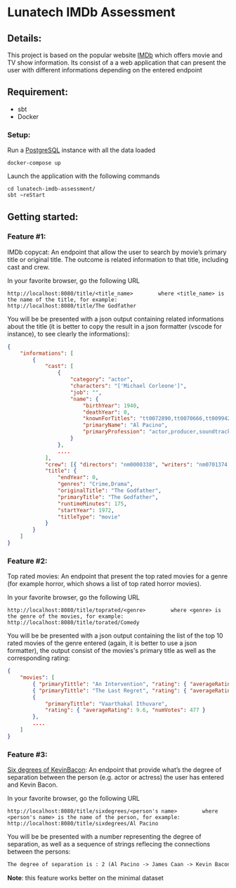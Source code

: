 # Lunatech IMDb Assessment 

## Details:
This project is based on the popular website [IMDb](https://www.imdb.com/)
which offers movie and TV show information. Its consist of a a web application 
that can present the user with different informations depending on the entered endpoint

## Requirement:
* sbt
* Docker

### Setup:
Run a [PostgreSQL](https://www.postgresql.org/) instance with all the data loaded
```
docker-compose up
```
Launch the application with the following commands
```
cd lunatech-imdb-assessment/
sbt ~reStart
```
## Getting started:

### Feature #1:

IMDb copycat: An endpoint that allow the user to search by
movie’s primary title or original title. The outcome is related
information to that title, including cast and crew.

In your favorite browser, go the following URL
```
http://localhost:8080/title/<title_name>        where <title_name> is the name of the title, for example:
http://localhost:8080/title/The Godfather
```
You will be be presented with a json output containing related informations about the title 
(it is better to copy the result in a json formatter (vscode for instance), to see clearly the informations):
```json
{
    "informations": [
        {
            "cast": [
                {
                    "category": "actor",
                    "characters": "['Michael Corleone']",
                    "job": "",
                    "name": {
                        "birthYear": 1940,
                        "deathYear": 0,
                        "knownForTitles": "tt0072890,tt0070666,tt0099422,tt0068646",
                        "primaryName": "Al Pacino",
                        "primaryProfession": "actor,producer,soundtrack"
                    }
                },
                ....
            ],
            "crew": [{ "directors": "nm0000338", "writers": "nm0701374,nm0000338" }],
            "title": {
                "endYear": 0,
                "genres": "Crime,Drama",
                "originalTitle": "The Godfather",
                "primaryTitle": "The Godfather",
                "runtimeMinutes": 175,
                "startYear": 1972,
                "titleType": "movie"
            }
        }
    ]
}
```

### Feature #2:

Top rated movies: An endpoint that present the top rated movies for a genre 
(for example horror, which shows a list of top rated horror movies).

In your favorite browser, go the following URL
```
http://localhost:8080/title/toprated/<genre>        where <genre> is the genre of the movies, for example:
http://localhost:8080/title/torated/Comedy
```
You will be be presented with a json output containing the list of the top 10 rated movies of the genre entered
(again, it is better to use a json formatter), the output consist of the movies's primary title as well as the 
corresponding rating:
```json
{
    "movies": [
        { "primaryTittle": "An Intervention", "rating": { "averageRating": 9.9, "numVotes": 18 } },
        { "primaryTittle": "The Last Regret", "rating": { "averageRating": 9.8, "numVotes": 871 } },
        {
            "primaryTittle": "Vaarthakal Ithuvare",
            "rating": { "averageRating": 9.6, "numVotes": 477 }
        }, 
        ....
    ]
}
```

### Feature #3:

[Six degrees of KevinBacon](https://en.wikipedia.org/wiki/Six_Degrees_of_Kevin_Bacon): 
An endpoint that provide what’s the degree of separation between the person
(e.g. actor or actress) the user has entered and Kevin Bacon. 

In your favorite browser, go the following URL
```
http://localhost:8080/title/sixdegrees/<person's name>        where <person's name> is the name of the person, for example:
http://localhost:8080/title/sixdegrees/Al Pacino
```
You will be be presented with a number representing the degree of separation, as well as a sequence of strings
reflecing the connections between the persons:
```txt
The degree of separation is : 2 (Al Pacino -> James Caan -> Kevin Bacon)
```
**Note**: this feature works better on the minimal dataset